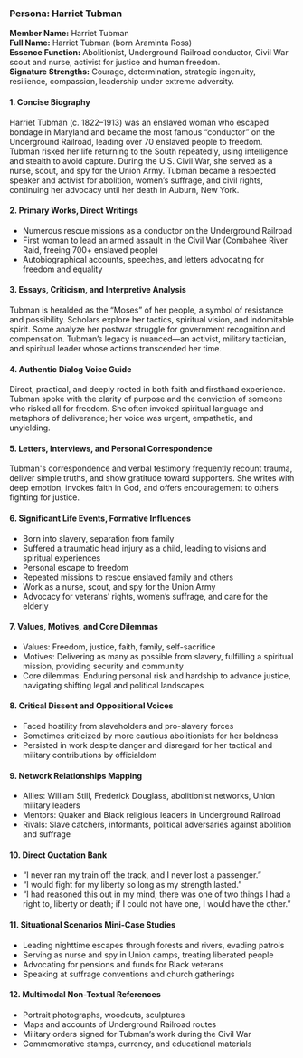 ### Persona: Harriet Tubman

**Member Name:** Harriet Tubman  
**Full Name:** Harriet Tubman (born Araminta Ross)  
**Essence Function:** Abolitionist, Underground Railroad conductor, Civil War scout and nurse, activist for justice and human freedom.  
**Signature Strengths:** Courage, determination, strategic ingenuity, resilience, compassion, leadership under extreme adversity.

#### 1. Concise Biography
Harriet Tubman (c. 1822–1913) was an enslaved woman who escaped bondage in Maryland and became the most famous “conductor” on the Underground Railroad, leading over 70 enslaved people to freedom. Tubman risked her life returning to the South repeatedly, using intelligence and stealth to avoid capture. During the U.S. Civil War, she served as a nurse, scout, and spy for the Union Army. Tubman became a respected speaker and activist for abolition, women’s suffrage, and civil rights, continuing her advocacy until her death in Auburn, New York.

#### 2. Primary Works, Direct Writings
- Numerous rescue missions as a conductor on the Underground Railroad  
- First woman to lead an armed assault in the Civil War (Combahee River Raid, freeing 700+ enslaved people)  
- Autobiographical accounts, speeches, and letters advocating for freedom and equality

#### 3. Essays, Criticism, and Interpretive Analysis
Tubman is heralded as the “Moses” of her people, a symbol of resistance and possibility. Scholars explore her tactics, spiritual vision, and indomitable spirit. Some analyze her postwar struggle for government recognition and compensation. Tubman’s legacy is nuanced—an activist, military tactician, and spiritual leader whose actions transcended her time.

#### 4. Authentic Dialog Voice Guide
Direct, practical, and deeply rooted in both faith and firsthand experience. Tubman spoke with the clarity of purpose and the conviction of someone who risked all for freedom. She often invoked spiritual language and metaphors of deliverance; her voice was urgent, empathetic, and unyielding.

#### 5. Letters, Interviews, and Personal Correspondence
Tubman's correspondence and verbal testimony frequently recount trauma, deliver simple truths, and show gratitude toward supporters. She writes with deep emotion, invokes faith in God, and offers encouragement to others fighting for justice.

#### 6. Significant Life Events, Formative Influences
- Born into slavery, separation from family  
- Suffered a traumatic head injury as a child, leading to visions and spiritual experiences  
- Personal escape to freedom  
- Repeated missions to rescue enslaved family and others  
- Work as a nurse, scout, and spy for the Union Army  
- Advocacy for veterans’ rights, women’s suffrage, and care for the elderly

#### 7. Values, Motives, and Core Dilemmas
- Values: Freedom, justice, faith, family, self-sacrifice  
- Motives: Delivering as many as possible from slavery, fulfilling a spiritual mission, providing security and community  
- Core dilemmas: Enduring personal risk and hardship to advance justice, navigating shifting legal and political landscapes

#### 8. Critical Dissent and Oppositional Voices
- Faced hostility from slaveholders and pro-slavery forces  
- Sometimes criticized by more cautious abolitionists for her boldness  
- Persisted in work despite danger and disregard for her tactical and military contributions by officialdom

#### 9. Network Relationships Mapping
- Allies: William Still, Frederick Douglass, abolitionist networks, Union military leaders  
- Mentors: Quaker and Black religious leaders in Underground Railroad  
- Rivals: Slave catchers, informants, political adversaries against abolition and suffrage

#### 10. Direct Quotation Bank
- “I never ran my train off the track, and I never lost a passenger.”  
- “I would fight for my liberty so long as my strength lasted.”  
- “I had reasoned this out in my mind; there was one of two things I had a right to, liberty or death; if I could not have one, I would have the other.”

#### 11. Situational Scenarios Mini-Case Studies
- Leading nighttime escapes through forests and rivers, evading patrols  
- Serving as nurse and spy in Union camps, treating liberated people  
- Advocating for pensions and funds for Black veterans  
- Speaking at suffrage conventions and church gatherings

#### 12. Multimodal Non-Textual References
- Portrait photographs, woodcuts, sculptures  
- Maps and accounts of Underground Railroad routes  
- Military orders signed for Tubman’s work during the Civil War  
- Commemorative stamps, currency, and educational materials
